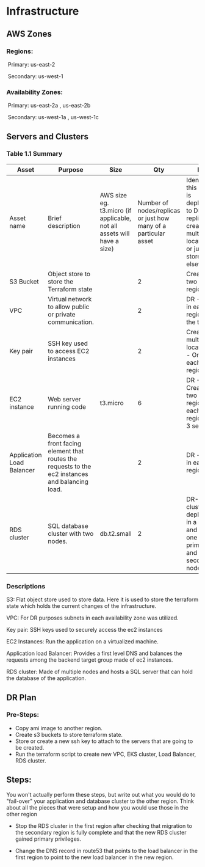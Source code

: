 # Infrastructure

## AWS Zones
### Regions:

​		Primary: us-east-2

​		Secondary: us-west-1

### Availability Zones:

​		Primary: us-east-2a , us-east-2b

​		Secondary: us-west-1a , us-west-1c

## Servers and Clusters

### Table 1.1 Summary
| Asset                     | Purpose                                                      | Size                                                         | Qty                                                          | DR                                                           |
| ------------------------- | ------------------------------------------------------------ | ------------------------------------------------------------ | ------------------------------------------------------------ | ------------------------------------------------------------ |
| Asset name                | Brief description                                            | AWS size eg. t3.micro (if applicable, not all assets will have a size) | Number of nodes/replicas or just how many of a particular asset | Identify if this asset is deployed to DR, replicated, created in multiple locations or just stored elsewhere |
| S3 Bucket                 | Object store to store the Terraform state                    |                                                              | 2                                                            | Created in two regions                                       |
| VPC                       | Virtual network to allow public or private communication.    |                                                              | 2                                                            | DR - One in each region of the two                           |
| Key pair                  | SSH key used to access EC2 instances                         |                                                              | 2                                                            | Created in multiple locations - One in each region           |
| EC2 instance              | Web server running code                                      | t3.micro                                                     | 6                                                            | DR - Created in two regions. each region has 3 servers       |
| Application Load Balancer | Becomes a front facing element that routes the requests to the ec2 instances and balancing load. |                                                              | 2                                                            | DR - one in each region.                                     |
| RDS cluster               | SQL database cluster with two nodes.                         | db.t2.small                                                  | 2                                                            | DR- Each cluster is deployed in a region and has one primary and one secondary nodes. |

### Descriptions
S3: Flat object store used to store data. Here it is used to store the terraform state which holds the current changes of the infrastructure.

VPC: For DR purposes subnets in each availability zone was utilized.

Key pair: SSH keys used to securely access the ec2 instances

EC2 Instances: Run the application on a virtualized machine.

Application load Balancer: Provides a first level DNS and balances the requests among the backend target group made of ec2 instances.

RDS cluster: Made of multiple nodes and hosts a SQL server that can hold the database of the application.

## DR Plan
### Pre-Steps:
- Copy ami image to another region.
- Create s3 buckets to store terraform state.
- Store or create a new ssh key to attach to the servers that are going to be created.
- Run the terraform script to create new VPC, EKS cluster, Load Balancer, RDS cluster.

## Steps:
You won't actually perform these steps, but write out what you would do to "fail-over" your application and database cluster to the other region. Think about all the pieces that were setup and how you would use those in the other region

- Stop the RDS cluster in the first region after checking that migration to the secondary region is fully complete and that the new RDS cluster gained primary privileges. 

- Change the DNS record in route53 that points to the load balancer in the first region to point to the new load balancer in the new region.